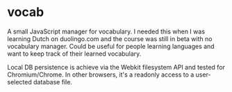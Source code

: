 # vocab
A small JavaScript manager for vocabulary. I needed this when I was learning Dutch on duolingo.com and the course was still in beta with no vocabulary manager. Could be useful for people learning languages and want to keep track of their learned vocabulary.

Local DB persistence is achieve via the Webkit filesystem API and tested for Chromium/Chrome. In other browsers, it's a readonly access to a user-selected database file.
